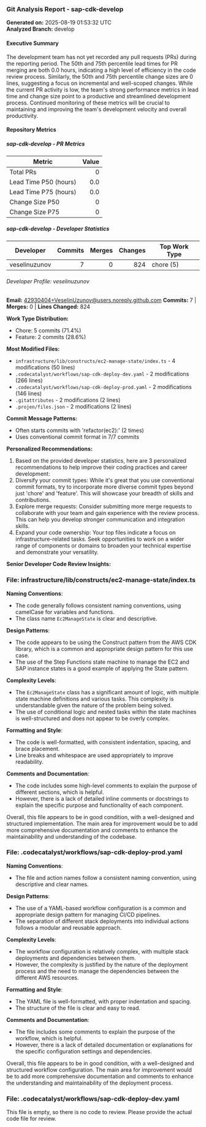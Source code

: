 ### Git Analysis Report - sap-cdk-develop

**Generated on:** 2025-08-19 01:53:32 UTC  
**Analyzed Branch:** develop

#### Executive Summary

The development team has not yet recorded any pull requests (PRs) during the reporting period. The 50th and 75th percentile lead times for PR merging are both 0.0 hours, indicating a high level of efficiency in the code review process. Similarly, the 50th and 75th percentile change sizes are 0 lines, suggesting a focus on incremental and well-scoped changes. While the current PR activity is low, the team's strong performance metrics in lead time and change size point to a productive and streamlined development process. Continued monitoring of these metrics will be crucial to maintaining and improving the team's development velocity and overall productivity.

#### Repository Metrics

##### sap-cdk-develop - PR Metrics

| Metric                | Value |
| --------------------- | ----: |
| Total PRs             | 0     |
| Lead Time P50 (hours) | 0.0   |
| Lead Time P75 (hours) | 0.0   |
| Change Size P50       | 0     |
| Change Size P75       | 0     |

##### sap-cdk-develop - Developer Statistics

| Developer     | Commits | Merges | Changes | Top Work Type |
| ------------- | ------: | -----: | ------: | ------------- |
| veselinuzunov | 7       | 0      | 824     | chore (5)     |

###### Developer Profile: veselinuzunov

**Email:** 42930404+VeselinUzunov@users.noreply.github.com
**Commits:** 7 | **Merges:** 0 | **Lines Changed:** 824

**Work Type Distribution:**
- Chore: 5 commits (71.4%)
- Feature: 2 commits (28.6%)

**Most Modified Files:**
- `infrastructure/lib/constructs/ec2-manage-state/index.ts` - 4 modifications (50 lines)
- `.codecatalyst/workflows/sap-cdk-deploy-dev.yaml` - 2 modifications (266 lines)
- `.codecatalyst/workflows/sap-cdk-deploy-prod.yaml` - 2 modifications (146 lines)
- `.gitattributes` - 2 modifications (2 lines)
- `.projen/files.json` - 2 modifications (2 lines)

**Commit Message Patterns:**
- Often starts commits with 'refactor(ec2):' (2 times)
- Uses conventional commit format in 7/7 commits

**Personalized Recommendations:**
1. Based on the provided developer statistics, here are 3 personalized recommendations to help improve their coding practices and career development:
2. Diversify your commit types: While it's great that you use conventional commit formats, try to incorporate more diverse commit types beyond just 'chore' and 'feature'. This will showcase your breadth of skills and contributions.
3. Explore merge requests: Consider submitting more merge requests to collaborate with your team and gain experience with the review process. This can help you develop stronger communication and integration skills.
4. Expand your code ownership: Your top files indicate a focus on infrastructure-related tasks. Seek opportunities to work on a wider range of components or domains to broaden your technical expertise and demonstrate your versatility.

**Senior Developer Code Review Insights:**

### File: infrastructure/lib/constructs/ec2-manage-state/index.ts

**Naming Conventions**:
- The code generally follows consistent naming conventions, using camelCase for variables and functions.
- The class name `Ec2ManageState` is clear and descriptive.

**Design Patterns**:
- The code appears to be using the Construct pattern from the AWS CDK library, which is a common and appropriate design pattern for this use case.
- The use of the Step Functions state machine to manage the EC2 and SAP instance states is a good example of applying the State pattern.

**Complexity Levels**:
- The `Ec2ManageState` class has a significant amount of logic, with multiple state machine definitions and various tasks. This complexity is understandable given the nature of the problem being solved.
- The use of conditional logic and nested tasks within the state machines is well-structured and does not appear to be overly complex.

**Formatting and Style**:
- The code is well-formatted, with consistent indentation, spacing, and brace placement.
- Line breaks and whitespace are used appropriately to improve readability.

**Comments and Documentation**:
- The code includes some high-level comments to explain the purpose of different sections, which is helpful.
- However, there is a lack of detailed inline comments or docstrings to explain the specific purpose and functionality of each component.

Overall, this file appears to be in good condition, with a well-designed and structured implementation. The main area for improvement would be to add more comprehensive documentation and comments to enhance the maintainability and understanding of the codebase.

### File: .codecatalyst/workflows/sap-cdk-deploy-prod.yaml

**Naming Conventions**:
- The file and action names follow a consistent naming convention, using descriptive and clear names.

**Design Patterns**:
- The use of a YAML-based workflow configuration is a common and appropriate design pattern for managing CI/CD pipelines.
- The separation of different stack deployments into individual actions follows a modular and reusable approach.

**Complexity Levels**:
- The workflow configuration is relatively complex, with multiple stack deployments and dependencies between them.
- However, the complexity is justified by the nature of the deployment process and the need to manage the dependencies between the different AWS resources.

**Formatting and Style**:
- The YAML file is well-formatted, with proper indentation and spacing.
- The structure of the file is clear and easy to read.

**Comments and Documentation**:
- The file includes some comments to explain the purpose of the workflow, which is helpful.
- However, there is a lack of detailed documentation or explanations for the specific configuration settings and dependencies.

Overall, this file appears to be in good condition, with a well-designed and structured workflow configuration. The main area for improvement would be to add more comprehensive documentation and comments to enhance the understanding and maintainability of the deployment process.

### File: .codecatalyst/workflows/sap-cdk-deploy-dev.yaml

This file is empty, so there is no code to review. Please provide the actual code file for review.